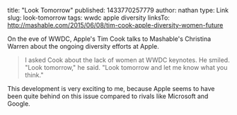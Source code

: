 title: "Look Tomorrow"
published: 1433770257779
author: nathan
type: Link
slug: look-tomorrow
tags: wwdc
apple
diversity
linksTo: http://mashable.com/2015/06/08/tim-cook-apple-diversity-women-future


On the eve of WWDC, Apple's Tim Cook talks to Mashable's Christina Warren about the ongoing diversity efforts at Apple.

> I asked Cook about the lack of women at WWDC keynotes.  He smiled.  "Look tomorrow," he said.  "Look tomorrow and let me know what you think."

This development is very exciting to me, because Apple seems to have been quite behind on this issue compared to rivals like Microsoft and Google.